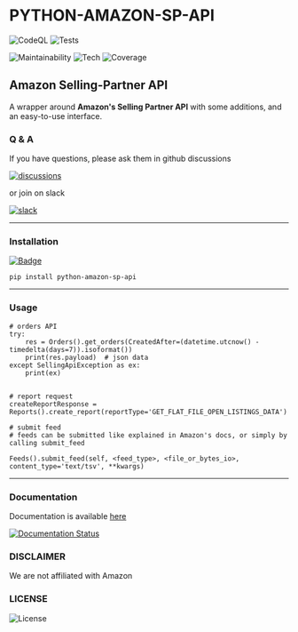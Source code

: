 # PYTHON-AMAZON-SP-API

![CodeQL](https://github.com/saleweaver/python-amazon-sp-api/workflows/CodeQL/badge.svg)
![Tests](https://codebuild.eu-central-1.amazonaws.com/badges?uuid=eyJlbmNyeXB0ZWREYXRhIjoiUXZBQ29Jd3NaNE45elZGRmdveVZMa0JCank4OGY4dnBMNDA3WGpsZXdpRXRTRHBKK1BvYmtneG00My8yYkdjdXc2S2VOeFBYcGN0VmxmVnhvZVIxZCtNPSIsIml2UGFyYW1ldGVyU3BlYyI6ImlnQUxNNlFZOVNWd0lRRlUiLCJtYXRlcmlhbFNldFNlcmlhbCI6MX0%3D&branch=master)

![Maintainability](https://img.shields.io/codeclimate/maintainability/saleweaver/python-amazon-sp-api)
![Tech](https://img.shields.io/codeclimate/tech-debt/saleweaver/python-amazon-sp-api)
![Coverage](https://img.shields.io/codeclimate/coverage/saleweaver/python-amazon-sp-api)

## Amazon Selling-Partner API

A wrapper around **Amazon's Selling Partner API** with some additions, and an easy-to-use interface.


### Q & A

If you have questions, please ask them in github discussions 

[![discussions](https://img.shields.io/badge/github-discussions-brightgreen?style=for-the-badge&logo=github)](https://github.com/saleweaver/python-amazon-sp-api/discussions)

or join on slack

[![slack](https://img.shields.io/badge/slack-python--amazon--sp--api-blue?style=for-the-badge&logo=slack)][slack_invite]

---

### Installation
[![Badge](https://img.shields.io/pypi/v/python-amazon-sp-api?style=for-the-badge)](https://pypi.org/project/python-amazon-sp-api/)
```
pip install python-amazon-sp-api
```

---
### Usage

```
# orders API
try:
    res = Orders().get_orders(CreatedAfter=(datetime.utcnow() - timedelta(days=7)).isoformat())
    print(res.payload)  # json data
except SellingApiException as ex:
    print(ex)


# report request     
createReportResponse = Reports().create_report(reportType='GET_FLAT_FILE_OPEN_LISTINGS_DATA')

# submit feed
# feeds can be submitted like explained in Amazon's docs, or simply by calling submit_feed

Feeds().submit_feed(self, <feed_type>, <file_or_bytes_io>, content_type='text/tsv', **kwargs)
```
---

### Documentation

Documentation is available [here](https://python-amazon-sp-api.readthedocs.io/en/latest/index.html)

[![Documentation Status](https://img.shields.io/readthedocs/python-amazon-sp-api?style=for-the-badge)](https://python-amazon-sp-api.readthedocs.io/en/latest/?badge=latest)

### DISCLAIMER

We are not affiliated with Amazon


### LICENSE

![License](https://img.shields.io/github/license/saleweaver/python-amazon-sp-api?style=for-the-badge)


[slack_invite]: https://join.slack.com/t/python-amazon-sp-api/shared_invite/zt-m2jwh0mc-peaOVY9TZeH~klcRQKdqdQ
